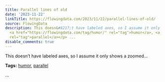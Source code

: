 ```yaml
---
title: Parallel lines of old
date: '2023-11-22'
linkTitle: https://flowingdata.com/2023/11/22/parallel-lines-of-old/
source: FlowingData
description: This doesn&#8217;t have labeled axes, so I assume it only shows a zoomed&#8230;<p><strong>Tags:</strong>
  <a href="https://flowingdata.com/tag/humor/" rel="tag">humor</a>, <a href="https://flowingdata.com/tag/parallel/"
  rel="tag">parallel</a></p> ...
disable_comments: true
---
```

This doesn&#8217;t have labeled axes, so I assume it only shows a zoomed&#8230;<p><strong>Tags:</strong> <a href="https://flowingdata.com/tag/humor/" rel="tag">humor</a>, <a href="https://flowingdata.com/tag/parallel/" rel="tag">parallel</a></p> ...